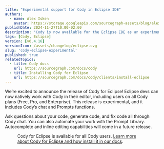 ```yaml
---
title: "Experimental support for Cody in Eclipse IDE"
authors:
  - name: Alex Isken
    avatar: https://storage.googleapis.com/sourcegraph-assets/blog/alex_avatar.png
publishDate: 2024-11-27T10:00-02:00
description: "Cody is now available for the Eclipse IDE as an experimental plugin. We’d love your feedback!"
tags: [Cody, Eclipse]
version: [v0.4.16]
versionIcon: /assets/changelog/eclipse.svg
slug: 'cody-eclipse-experimental'
published: true
relatedTopics:
  - title: Cody docs
    url: https://sourcegraph.com/docs/cody
  - title: Installing Cody for Eclipse
    url: https://sourcegraph.com/docs/cody/clients/install-eclipse
---
```


We’re excited to announce the release of Cody for Eclipse! Eclipse devs can now natively work with Cody in their editor, including users on all Cody plans (Free, Pro, and Enterprise). This release is experimental, and it includes Cody’s chat and Prompts functions.

Ask questions about your code, generate code, and fix code all through Cody chat. You can also automate your work with the Prompt Library. Autocomplete and inline editing capabilities will come in a future release.

<Figure
  src="https://storage.googleapis.com/sourcegraph-assets/blog/Cody-eclipse/cody-eclipse-experimental.png"
  alt="Cody for Eclipse now available"
/>

Cody for Eclipse is available for all Cody users. [Learn more about Cody for Eclipse and how install it in our docs](https://sourcegraph.com/docs/cody/clients/install-eclipse).
